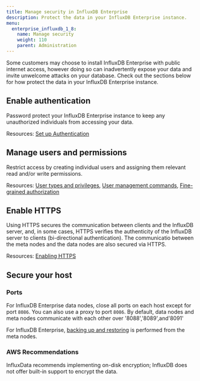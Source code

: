 ```yaml
---
title: Manage security in InfluxDB Enterprise
description: Protect the data in your InfluxDB Enterprise instance.
menu:
  enterprise_influxdb_1_8:
    name: Manage security
    weight: 110
    parent: Administration
---
```


Some customers may choose to install InfluxDB Enterprise with public internet access, however doing so can inadvertently expose your data and invite unwelcome attacks on your database.
Check out the sections below for how protect the data in your InfluxDB Enterprise instance.

## Enable authentication

Password protect your InfluxDB Enterprise instance to keep any unauthorized individuals
from accessing your data.

Resources:
[Set up Authentication](/influxdb/v1.8/administration/authentication_and_authorization/#set-up-authentication)

## Manage users and permissions

Restrict access by creating individual users and assigning them relevant
read and/or write permissions.

Resources:
[User types and privileges](/influxdb/v1.8/administration/authentication_and_authorization/#user-types-and-privileges),
[User management commands](/influxdb/v1.8/administration/authentication_and_authorization/#user-management-commands),
[Fine-grained authorization](/enterprise_influxdb/v1.8/guides/fine-grained-authorization/)

## Enable HTTPS

Using HTTPS secures the communication between clients and the InfluxDB server, and, in
some cases, HTTPS verifies the authenticity of the InfluxDB server to clients (bi-directional authentication).
The communicatio between the meta nodes and the data nodes are also secured via HTTPS.

Resources:
[Enabling HTTPS](/enterprise_influxdb/v1.8/guides/https_setup/)

## Secure your host

### Ports

For InfluxDB Enterprise data nodes, close all ports on each host except for port `8086`.
You can also use a proxy to port `8086`.  By default, data nodes and meta nodes communicate with each other over '8088','8089',and'8091'

For InfluxDB Enterprise, [backing up and restoring](/enterprise_influxdb/v1.8/administration/backup-and-restore/) is performed from the meta nodes.


### AWS Recommendations

InfluxData recommends implementing on-disk encryption; InfluxDB does not offer built-in support to encrypt the data.
